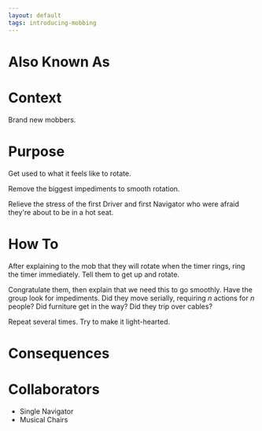 ```yaml
---
layout: default
tags: introducing-mobbing
---
```

# Also Known As

# Context

Brand new mobbers.

# Purpose

Get used to what it feels like to rotate. 

Remove the biggest impediments to smooth rotation.

Relieve the stress of the first Driver and first Navigator who were afraid they're about to be in a hot seat.

# How To

After explaining to the mob that they will rotate when the timer rings, ring the timer immediately. Tell them to get up and rotate.

Congratulate them, then explain that we need this to go smoothly. Have the group look for impediments. Did they move serially, requiring _n_ actions for _n_ people? Did furniture get in the way? Did they trip over cables?

Repeat several times. Try to make it light-hearted.

# Consequences

# Collaborators

- Single Navigator
- Musical Chairs
